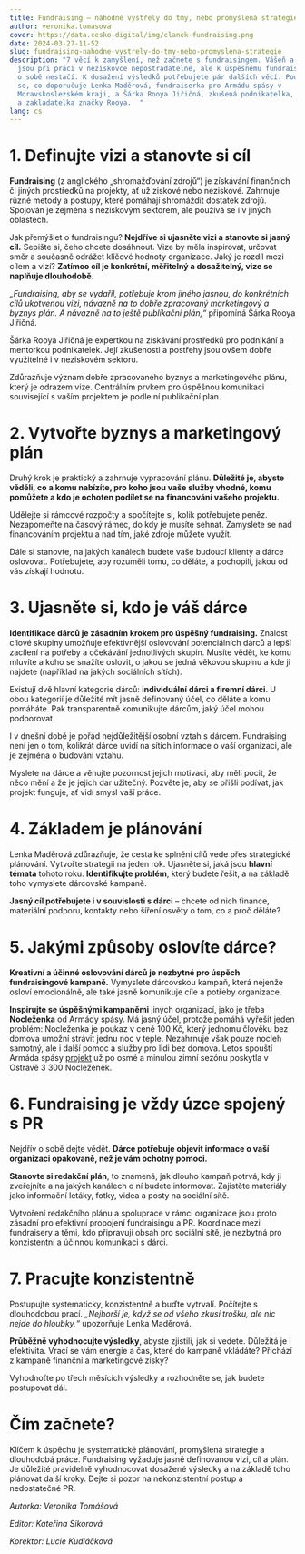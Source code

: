 ```yaml
---
title: Fundraising – náhodné výstřely do tmy, nebo promyšlená strategie?
author: veronika.tomasova
cover: https://data.cesko.digital/img/clanek-fundraising.png
date: 2024-03-27-11-52
slug: fundraising-nahodne-vystrely-do-tmy-nebo-promyslena-strategie
description: "7 věcí k zamyšlení, než začnete s fundraisingem. Vášeň a nadšení
  jsou při práci v neziskovce nepostradatelné, ale k úspěšnému fundraisingu samy
  o sobě nestačí. K dosažení výsledků potřebujete pár dalších věcí. Podívejme
  se, co doporučuje Lenka Maděrová, fundraiserka pro Armádu spásy v
  Moravskoslezském kraji, a Šárka Rooya Jiřičná, zkušená podnikatelka, mentorka
  a zakladatelka značky Rooya.  "
lang: cs
---
```

# 1. Definujte vizi a stanovte si cíl

**Fundraising** (z anglického „shromažďování zdrojů“) je získávání finančních či jiných prostředků na projekty, ať už ziskové nebo neziskové. Zahrnuje různé metody a postupy, které pomáhají shromáždit dostatek zdrojů. Spojován je zejména s neziskovým sektorem, ale používá se i v jiných oblastech. 

Jak přemýšlet o fundraisingu? **Nejdříve si ujasněte vizi a stanovte si jasný cíl.** Sepište si, čeho chcete dosáhnout. Vize by měla inspirovat, určovat směr a současně odrážet klíčové hodnoty organizace. Jaký je rozdíl mezi cílem a vizí? **Zatímco cíl je konkrétní, měřitelný a dosažitelný, vize se naplňuje dlouhodobě.** 

*„Fundraising, aby se vydařil, potřebuje krom jiného jasnou, do konkrétních cílů ukotvenou vizi, návazně na to dobře zpracovaný marketingový a byznys plán. A návazně na to ještě publikační plán,“* připomíná Šárka Rooya Jiřičná. 

Šárka Rooya Jiřičná je expertkou na získávání prostředků pro podnikání a mentorkou podnikatelek. Její zkušenosti a postřehy jsou ovšem dobře využitelné i v neziskovém sektoru. 

Zdůrazňuje význam dobře zpracovaného byznys a marketingového plánu, který je odrazem vize. Centrálním prvkem pro úspěšnou komunikaci související s vaším projektem je podle ní publikační plán.

# 2. Vytvořte byznys a marketingový plán

Druhý krok je praktický a zahrnuje vypracování plánu. **Důležité je, abyste věděli, co a komu nabízíte, pro koho jsou vaše služby vhodné, komu pomůžete a kdo je ochoten podílet se na financování vašeho projektu.** 

Udělejte si rámcové rozpočty a spočítejte si, kolik potřebujete peněz. Nezapomeňte na časový rámec, do kdy je musíte sehnat. Zamyslete se nad financováním projektu a nad tím, jaké zdroje můžete využít. 

Dále si stanovte, na jakých kanálech budete vaše budoucí klienty a dárce oslovovat. Potřebujete, aby rozuměli tomu, co děláte, a pochopili, jakou od vás získají hodnotu. 

# 3. Ujasněte si, kdo je váš dárce 

**Identifikace dárců je zásadním krokem pro úspěšný fundraising.** Znalost cílové skupiny umožňuje efektivnější oslovování potenciálních dárců a lepší zacílení na potřeby a očekávání jednotlivých skupin. Musíte vědět, ke komu mluvíte a koho se snažíte oslovit, o jakou se jedná věkovou skupinu a kde ji najdete (například na jakých sociálních sítích). 

Existují dvě hlavní kategorie dárců: **individuální dárci a firemní dárci**. U obou kategorií je důležité mít jasně definovaný účel, co děláte a komu pomáháte. Pak transparentně komunikujte dárcům, jaký účel mohou podporovat.  

I v dnešní době je pořád nejdůležitější osobní vztah s dárcem. Fundraising není jen o tom, kolikrát dárce uvidí na sítích informace o vaší organizaci, ale je zejména o budování vztahu. 

Myslete na dárce a věnujte pozornost jejich motivaci, aby měli pocit, že něco mění a že je jejich dar užitečný. Pozvěte je, aby se přišli podívat, jak projekt funguje, ať vidí smysl vaší práce. 

# 4. Základem je plánování

Lenka Maděrová zdůrazňuje, že cesta ke splnění cílů vede přes strategické plánování. Vytvořte strategii na jeden rok. Ujasněte si, jaká jsou **hlavní témata** tohoto roku. **Identifikujte problém**, který budete řešit, a na základě toho vymyslete dárcovské kampaně. 

**Jasný cíl potřebujete i v souvislosti s dárci** – chcete od nich finance, materiální podporu, kontakty nebo šíření osvěty o tom, co a proč děláte?  

# 5. Jakými způsoby oslovíte dárce? 

**Kreativní a účinné oslovování dárců je nezbytné pro úspěch fundraisingové kampaně.** Vymyslete dárcovskou kampaň, která nejenže osloví emocionálně, ale také jasně komunikuje cíle a potřeby organizace. 

**Inspirujte se úspěšnými kampaněmi** jiných organizací, jako je třeba **Nocleženka** od Armády spásy. Má jasný účel, protože pomáhá vyřešit jeden problém: Nocleženka je poukaz v ceně 100 Kč, který jednomu člověku bez domova umožní strávit jednu noc v teple. Nezahrnuje však pouze nocleh samotný, ale i další pomoc a služby pro lidi bez domova. Letos spouští Armáda spásy [projekt](https://www.linkedin.com/posts/lenka-mad%C4%9Brov%C3%A1-9b85a3210_noclezenka-bezdomova-pomocvnouzi-activity-7126093173034037248-0DY5?utm_source=share&utm_medium=member_desktop) už po osmé a minulou zimní sezónu poskytla v Ostravě 3 300 Nocleženek. 

# 6. Fundraising je vždy úzce spojený s PR

Nejdřív o sobě dejte vědět. **Dárce potřebuje objevit informace o vaší organizaci opakovaně, než je vám ochotný pomoci.** 

**Stanovte si redakční plán**, to znamená, jak dlouho kampaň potrvá, kdy ji zveřejníte a na jakých kanálech o ní budete informovat. Zajistěte materiály jako informační letáky, fotky, videa a posty na sociální sítě.

Vytvoření redakčního plánu a spolupráce v rámci organizace jsou proto zásadní pro efektivní propojení fundraisingu a PR. Koordinace mezi fundraisery a těmi, kdo připravují obsah pro sociální sítě, je nezbytná pro konzistentní a účinnou komunikaci s dárci.

# 7. Pracujte konzistentně 

Postupujte systematicky, konzistentně a buďte vytrvalí. Počítejte s dlouhodobou prací. *„Nejhorší je, když se od všeho zkusí trošku, ale nic nejde do hloubky,“* upozorňuje Lenka Maděrová. 

**Průběžně vyhodnocujte výsledky**, abyste zjistili, jak si vedete. Důležitá je i efektivita. Vrací se vám energie a čas, které do kampaně vkládáte? Přichází z kampaně finanční a marketingové zisky?  

Vyhodnoťte po třech měsících výsledky a rozhodněte se, jak budete postupovat dál. 

# Čím začnete? 

Klíčem k úspěchu je systematické plánování, promyšlená strategie a dlouhodobá práce. Fundraising vyžaduje jasně definovanou vizi, cíl a plán. Je důležité pravidelně vyhodnocovat dosažené výsledky a na základě toho plánovat další kroky. Dejte si pozor na nekonzistentní postup a nedostatečné PR.  

*Autorka: Veronika Tomášová* 

*Editor: Kateřina Sikorová*

*Korektor: Lucie Kudláčková*
